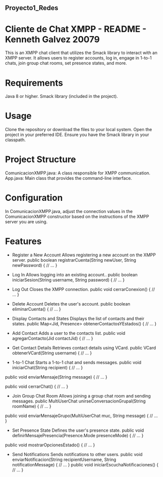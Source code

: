 ## Proyecto1_Redes
# Cliente de Chat XMPP - README - Kenneth Galvez 20079
This is an XMPP chat client that utilizes the Smack library to interact with an XMPP server. It allows users to register accounts, log in, engage in 1-to-1 chats, join group chat rooms, set presence states, and more.

# Requirements
Java 8 or higher.
Smack library (included in the project).

# Usage
Clone the repository or download the files to your local system.
Open the project in your preferred IDE.
Ensure you have the Smack library in your classpath.

# Project Structure
ComunicacionXMPP.java: A class responsible for XMPP communication.
App.java: Main class that provides the command-line interface.

# Configuration
In ComunicacionXMPP.java, adjust the connection values in the ComunicacionXMPP constructor based on the instructions of the XMPP server you are using.

# Features
- Register a New Account
Allows registering a new account on the XMPP server.
public boolean registrarCuenta(String newUser, String newPassword) {
    // ...
}

- Log In
Allows logging into an existing account..
public boolean iniciarSesion(String username, String password) {
    // ...
}

- Log Out
Closes the XMPP connection.
public void cerrarConexion() {
    // ...
}

- Delete Account
Deletes the user's account.
public boolean eliminarCuenta() {
    // ...
}

- Display Contacts and States
Displays the list of contacts and their states.
public Map<Jid, Presence> obtenerContactosYEstados() {
    // ...
}

- Add Contact
Adds a user to the contacts list.
public void agregarContacto(Jid contactJid) {
    // ...
}

- Get Contact Details
Retrieves contact details using VCard.
public VCard obtenerVCard(String username) {
    // ...
}

- 1-to-1 Chat
Starts a 1-to-1 chat and sends messages.
public void iniciarChat(String recipient) {
    // ...
}

public void enviarMensaje(String message) {
    // ...
}

public void cerrarChat() {
    // ...
}

- Join Group Chat Room
Allows joining a group chat room and sending messages.
public MultiUserChat unirseConversacionGrupal(String roomName) {
    // ...
}

public void enviarMensajeGrupo(MultiUserChat muc, String message) {
    // ...
}

- Set Presence State
Defines the user's presence state.
public void definirMensajePresencia(Presence.Mode presenceMode) {
    // ...
}

public void mostrarOpcionesEstado() {
    // ...
}

- Send Notifications
Sends notifications to other users.
public void enviarNotificacion(String recipientUsername, String notificationMessage) {
    // ...
}
public void iniciarEscuchaNotificaciones() {
    // ...
}






